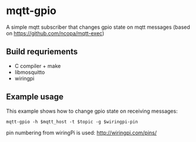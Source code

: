 mqtt-gpio
=========

A simple mqtt subscriber that changes gpio state on mqtt messages
(based on https://github.com/ncopa/mqtt-exec)

Build requriements
------------------
- C compiler + make
- libmosquitto
- wiringpi

Example usage
-------------
This example shows how to change gpio state on receiving messages:

`mqtt-gpio -h $mqtt_host -t $topic -g $wiringpi-pin`

pin numbering from wiringPi is used:
http://wiringpi.com/pins/
